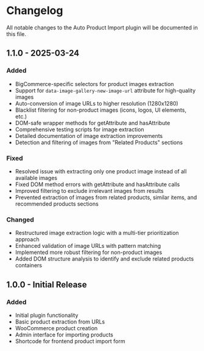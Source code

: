 # Changelog

All notable changes to the Auto Product Import plugin will be documented in this file.

## 1.1.0 - 2025-03-24

### Added
- BigCommerce-specific selectors for product images extraction
- Support for `data-image-gallery-new-image-url` attribute for high-quality images
- Auto-conversion of image URLs to higher resolution (1280x1280)
- Blacklist filtering for non-product images (icons, logos, UI elements, etc.)
- DOM-safe wrapper methods for getAttribute and hasAttribute
- Comprehensive testing scripts for image extraction
- Detailed documentation of image extraction improvements
- Detection and filtering of images from "Related Products" sections

### Fixed
- Resolved issue with extracting only one product image instead of all available images
- Fixed DOM method errors with getAttribute and hasAttribute calls
- Improved filtering to exclude irrelevant images from results
- Prevented extraction of images from related products, similar items, and recommended products sections

### Changed
- Restructured image extraction logic with a multi-tier prioritization approach
- Enhanced validation of image URLs with pattern matching
- Implemented more robust filtering for non-product images
- Added DOM structure analysis to identify and exclude related products containers

## 1.0.0 - Initial Release

### Added
- Initial plugin functionality
- Basic product extraction from URLs
- WooCommerce product creation
- Admin interface for importing products
- Shortcode for frontend product import form 